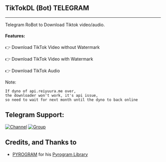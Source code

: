 ## TikTokDL (Bot) TELEGRAM
---

Telegram RoBot to Download Tiktok video/audio.

#### Features:

👉 Download TikTok Video without Watermark

👉 Download TikTok Video with Watermark

👉 Download TikTok Audio


Note:

```
If dyno of api.reiyuura.me over,
the downloader won't work, it's api issue, 
so need to wait for next month until the dyno to back online
```

## Telegram Support:

[![Channel](https://img.shields.io/badge/TG-Channel-30302f?style=flat&logo=telegram)](https://t.me/KazeDevId)
[![Group](https://img.shields.io/badge/TG-Group-30302f?style=flat&logo=telegram)](https://t.me/NothingSupportBot)

## Credits, and Thanks to

* [PYROGRAM](https://t.me/haskell) for his [Pyrogram Library](https://github.com/pyrogram/pyrogram)
